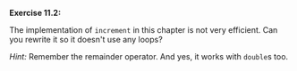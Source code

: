 **Exercise 11.2:**

The implementation of `increment` in this chapter is not very efficient.
Can you rewrite it so it doesn't use any loops?

*Hint:* Remember the remainder operator. And yes, it works with `double`s too.